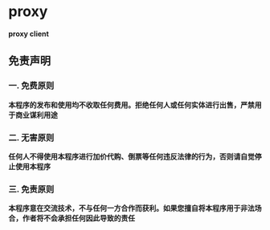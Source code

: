  # proxy
 **proxy client**
 
 ## 免责声明
### 一. 免费原则
**本程序的发布和使用均不收取任何费用。拒绝任何人或任何实体进行出售，严禁用于商业谋利用途**

### 二. 无害原则
**任何人不得使用本程序进行加价代购、倒票等任何违反法律的行为，否则请自觉停止使用本程序**

### 三. 免责原则
**本程序意在交流技术，不与任何一方合作而获利。如果您擅自将本程序用于非法场合，作者将不会承担任何因此导致的责任**

